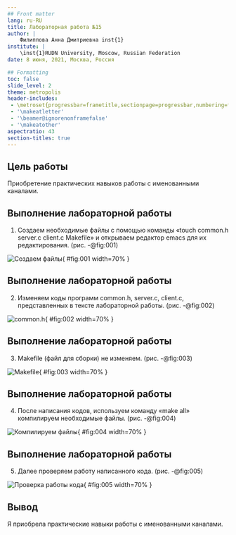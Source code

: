 ```yaml
---
## Front matter
lang: ru-RU
title: Лабораторная работа №15
author: |
	Филиппова Анна Дмитриевна inst{1}
institute: |
	\inst{1}RUDN University, Moscow, Russian Federation
date: 8 июня, 2021, Москва, Россия

## Formatting
toc: false
slide_level: 2
theme: metropolis
header-includes: 
 - \metroset{progressbar=frametitle,sectionpage=progressbar,numbering=fraction}
 - '\makeatletter'
 - '\beamer@ignorenonframefalse'
 - '\makeatother'
aspectratio: 43
section-titles: true
---
```


## Цель работы

 Приобретение практических навыков работы с именованными каналами.

## Выполнение лабораторной работы

1. Создаем необходимые файлы с помощью команды «touch common.h server.c client.c Makefile» и открываем редактор emacs для их редактирования. (рис. -@fig:001) 

![Создаем файлы](image15/1.png){ #fig:001 width=70% }

## Выполнение лабораторной работы

2.  Изменяем коды программ common.h, server.c, client.c, представленных в тексте лабораторной работы. (рис. -@fig:002) 

![common.h](image15/2.png){ #fig:002 width=70% }

## Выполнение лабораторной работы

3. Makefile (файл для сборки) не изменяем. (рис. -@fig:003)

![Makefile](image15/15.png){ #fig:003 width=70% }

## Выполнение лабораторной работы

4.  После написания кодов, используем команду «make all» компилируем необходимые файлы. (рис. -@fig:004)

![Компилируем файлы](image15/10.png){ #fig:004 width=70% }

## Выполнение лабораторной работы

5. Далее проверяем работу написанного кода. (рис. -@fig:005)

![Проверка работы кода](image15/11.png){ #fig:005 width=70% }

## Вывод

 Я приобрела практические навыки работы с именованными каналами.
